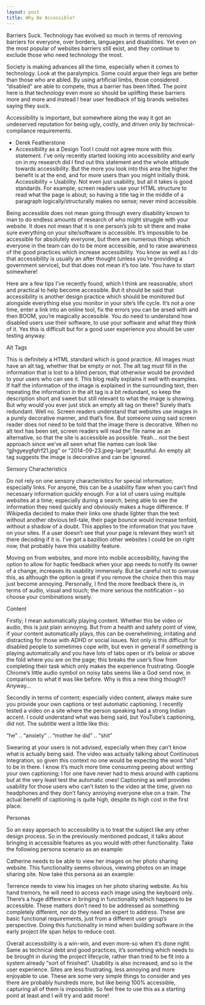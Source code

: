 ```yaml
---
layout: post
title: Why Be Accessible?
---
```


Barriers Suck. Technology has evolved so much in terms of removing barriers for everyone, over borders, languages and disabilities. Yet even on the most popular of websites barriers still exist, and they continue to exclude those who need technology the most.

Society is making advances all the time, especially when it comes to technology. Look at the paralympics. Some could argue their legs are better than those who are abled. By using artificial limbs, those considered “disabled” are able to compete, thus a barrier has been lifted. The point here is that technology even more so should be uplifting these barriers more and more and instead I hear user feedback of big brands websites saying they suck.

Accessibility is important, but somewhere along the way it got an undeserved reputation for being ugly, costly, and driven only by technical-compliance requirements.
- Derek Featherstone
- Accessibility as a Design Tool
I could not agree more with this statement. I’ve only recently started looking into accessibility and early on in my research did I find out this statement and the whole attitude towards accessibility. But the more you look into this area the higher the benefit is at the end, and for more users than you might initially think. Accessibility = Usability. Not even just usability, but all it takes is good standards. For example, screen readers use your HTML structure to read what the page is about; so having a title tag in the middle of a paragraph logically/structurally makes no sense; never mind accessible.

Being accessible does not mean going through every disability known to man to do endless amounts of research of who might struggle with your website. It does not mean that it is one person’s job to sit there and make sure everything on your site/software is accessible. It’s impossible to be accessible for absolutely everyone, but there are numerous things which everyone in the team can do to be more accessible, and to raise awareness of the good practices which increase accessibility. You know as well as I do that accessibility is usually an after thought (unless you’re providing a government service), but that does not mean it’s too late. You have to start somewhere!

Here are a few tips I’ve recently found, which I think are reasonable, short and practical to help become accessible. But it should be said that accessibility is another design practice which should be monitored but alongside everything else you monitor in your site’s life cycle. It’s not a one time, enter a link into an online tool, fix the errors you can be arsed with and then BOOM, you’re magically accessible. You do need to understand how disabled users use their software, to use your software and what they think of it. Yes this is difficult but for a good user experience you should be user testing anyway.

Alt Tags

This is definitely a HTML standard which is good practice. All images must have an alt tag, whether that be empty or not. The alt tag must fill in the information that is lost to a blind person, that otherwise would be provided to your users who can see it. This blog really explains it well with examples. If half the information of the image is explained in the surrounding text, then repeating the information in the alt tag is a bit redundant, so keep the description short and sweet but still relevant to what the image is showing. But why would you ever just stick an empty alt tag on there? Surely that’s redundant. Well no. Screen readers understand that websites use images in a purely decorative manner, and that’s fine. But someone using said screen reader does not need to be told that the image there is decorative. When no alt text has been set, screen readers will read the file name as an alternative, so that the site is accessible as possible. Yeah… not the best approach since we’ve all seen what file names can look like “gjhgyeygfqfrf21.jpg” or “2014-09-23.jpeg-large”; beautiful. An empty alt tag suggests the image is decorative and can be ignored.

Sensory Characteristics

Do not rely on one sensory characteristics for special information; especially links. For anyone, this can be a usability flaw when you can’t find necessary information quickly enough. For a lot of users using multiple websites at a time; especially during a search, being able to see the information they need quickly and obviously makes a huge difference. If Wikipedia decided to make their links one shade lighter than the text without another obvious tell-tale, their page bounce would increase tenfold, without a shadow of a doubt. This applies to the information that you have on your sites. If a user doesn’t see that your page is relevant they won’t sit there decoding if it is. I’ve got a bazillion other websites I could be on right now, that probably have this usability feature.

Moving on from websites, and more into mobile accessibility, having the option to allow for haptic feedback when your app needs to notify its owner of a change, increases its usability immensely.  But be careful not to overuse this, as although the option is great if you remove the choice then this may just become annoying. Personally, I find the more feedback there is, in terms of audio, visual and touch; the more serious the notification – so choose your combinations wisely.

Content

Firstly; I mean automatically playing content. Whether this be video or audio, this is just plain annoying. But from a health and safety point of view, if your content automatically plays, this can be overwhelming, irritating and distracting for those with ADHD or social issues. Not only is this difficult for disabled people to sometimes cope with, but even in general if something is playing automatically and you have lots of tabs open or it’s below or above the fold where you are on the page; this breaks the user’s flow from completing their task which only makes the experience frustrating. Google Chrome’s little audio symbol on noisy tabs seems like a God send now, in comparison to what it was like before. Why is this a new thing though!? Anyway…

Secondly in terms of content; especially video content, always make sure you provide your own captions or test automatic captioning. I recently tested a video on a site where the person speaking had a strong Indian accent. I could understand what was being said, but YouTube’s captioning, did not. The subtitle went a little like this:

“he” .. “anxiety” .. “mother he did” .. “shit”

Swearing at your users is not advised, especially when they can’t know what is actually being said. The video was actually talking about Continuous Integration, so given this context no one would be expecting the word “shit” to be in there. I know it’s much more time consuming peeing about writing your own captioning; I for one have never had to mess around with captions but at the very least test the automatic ones! Captioning as well provides usability for those users who can’t listen to the video at the time, given no headphones and they don’t fancy annoying everyone else on a train. The actual benefit of captioning is quite high, despite its high cost in the first place.

Personas

So an easy approach to accessibility is to treat the subject like any other design process. So in the previously mentioned podcast, it talks about bringing in accessible features as you would with other functionality. Take the following persona scenario as an example:

Catherine needs to be able to view her images on her photo sharing website.
This functionality seems obvious, viewing photos on an image sharing site. Now take this persona as an example:

Terrence needs to view his images on her photo sharing website. As his hand tremors, he will need to access each image using the keyboard only.
There’s a huge difference in bringing in functionality which happens to be accessible. These matters don’t need to be addressed as something completely different, nor do they need an expert to address. These are basic functional requirements, just from a different user group’s perspective. Doing this functionality in mind when building software in the early project life span helps to reduce cost.

Overall accessibility is a win-win, and even more-so when it’s done right. Same as technical debt and good practices, it’s something which needs to be brought in during the project lifecycle, rather than tried to be fit into a system already “sort of finished”. Usability is also increased, and so is the user experience. Sites are less frustrating, less annoying and more enjoyable to use. These are some very simple things to consider and yes there are probably hundreds more, but like being 100% accessible, capturing all of them is impossible. So feel free to use this as a starting point at least and I will try and add more!